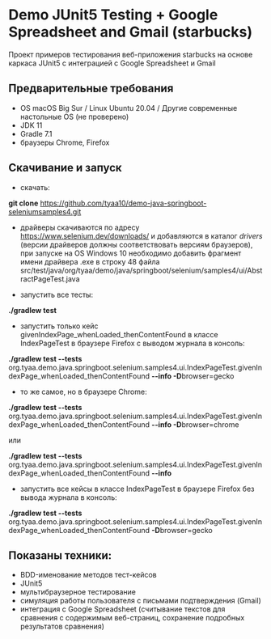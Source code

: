 # Demo JUnit5 Testing + Google Spreadsheet and Gmail (starbucks)
Проект примеров тестирования веб-приложения starbucks на основе каркаса JUnit5 с интеграцией с Google Spreadsheet и Gmail
## Предварительные требования
- OS macOS Big Sur / Linux Ubuntu 20.04 / Другие современные настольные OS (не проверено)
- JDK 11
- Gradle 7.1
- браузеры Chrome, Firefox
## Скачивание и запуск
- скачать:

**git clone** https://github.com/tyaa10/demo-java-springboot-seleniumsamples4.git

- драйверы скачиваются по адресу https://www.selenium.dev/downloads/ и добавляются в каталог _drivers_ (версии драйверов должны соответствовать версиям браузеров), при запуске на OS Windows 10 необходимо добавить фрагмент имени драйвера .exe в строку 48 файла src/test/java/org/tyaa/demo/java/springboot/selenium/samples4/ui/AbstractPageTest.java

- запустить все тесты:

**./gradlew test**

- запустить только кейс givenIndexPage_whenLoaded_thenContentFound в классе IndexPageTest в браузере Firefox с выводом журнала в консоль:

**./gradlew test --tests** org.tyaa.demo.java.springboot.selenium.samples4.ui.IndexPageTest.givenIndexPage_whenLoaded_thenContentFound **--info -D**browser=gecko

- то же самое, но в браузере Chrome:

**./gradlew test --tests** org.tyaa.demo.java.springboot.selenium.samples4.ui.IndexPageTest.givenIndexPage_whenLoaded_thenContentFound **--info -D**browser=сhrome

или

**./gradlew test --tests** org.tyaa.demo.java.springboot.selenium.samples4.ui.IndexPageTest.givenIndexPage_whenLoaded_thenContentFound **--info**

- запустить все кейсы в классе IndexPageTest в браузере Firefox без вывода журнала в консоль:

**./gradlew test --tests** org.tyaa.demo.java.springboot.selenium.samples4.ui.IndexPageTest.givenIndexPage_whenLoaded_thenContentFound **-D**browser=gecko

## Показаны техники:
- BDD-именование методов тест-кейсов
- JUnit5
- мультибраузерное тестирование
- симуляция работы пользователя с письмами подтверждения (Gmail)
- интеграция с Google Spreadsheet (считывание текстов для сравнения с содержимым веб-страниц, сохранение подробных результатов сравнения)